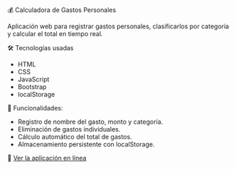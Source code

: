 💰 Calculadora de Gastos Personales

Aplicación web para registrar gastos personales, clasificarlos por categoría y calcular el total en tiempo real.

🛠️ Tecnologías usadas
- HTML
- CSS
- JavaScript
- Bootstrap
- localStorage

🎯 Funcionalidades:
- Registro de nombre del gasto, monto y categoría.
- Eliminación de gastos individuales.
- Cálculo automático del total de gastos.
- Almacenamiento persistente con localStorage.

🔗 [Ver la aplicación en línea](https://shollysa.github.io/calculadora-de-gastos/)
